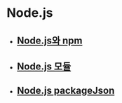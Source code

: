# Node.js

- ## [Node.js와 npm](./Node.js_npm.md)

- ## [Node.js 모듈](./Node.js_모듈.md)

- ## [Node.js packageJson](./Node.js_packageJson.md)
